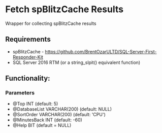 # Fetch spBlitzCache Results
Wrapper for collecting spBlitzCache results

## Requirements
* spBlitzCache - https://github.com/BrentOzarULTD/SQL-Server-First-Responder-Kit
* SQL Server 2016 RTM (or a string_slpit() equivalent function)

## Functionality:
### Parameters
* @Top INT (default: 5)
* @DatabaseList VARCHAR(200) (default: NULL)
* @SortOrder VARCHAR(200) (default: 'CPU')
* @MinutesBack INT (default: -60)
* @Help BIT (default = NULL)
